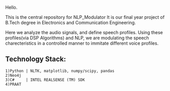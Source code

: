Hello.

This is the central repository for NLP_Modulator
It is our final year project of B.Tech degree in Electronics and Communication Engineering.

Here we analyze the audio signals, and define speech profiles.
Using these profiles(via DSP Algorithms) and NLP, we are modulating the speech charecteristics in a controlled manner to immitate different voice profiles.


Technology Stack:
-----------------

	1)Python | NLTK, matplotlib, numpy/scipy, pandas
	2)Neo4j
	3)C#     | INTEL REALSENSE (TM) SDK
	4)PRAAT
